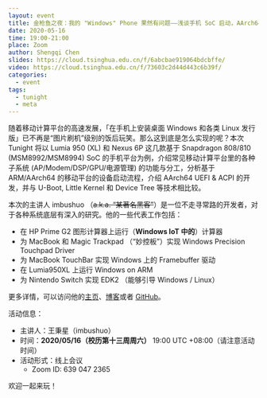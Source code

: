 ```yaml
---
layout: event
title: 金枪鱼之夜：我的 "Windows" Phone 果然有问题——浅谈手机 SoC 启动，AArch64 UEFI/ACPI 适配和应用
date: 2020-05-16
time: 19:00-21:00
place: Zoom
author: Shengqi Chen
slides: https://cloud.tsinghua.edu.cn/f/6abcbae919064bdcbffe/
video: https://cloud.tsinghua.edu.cn/f/73603c2d44d443c6b39f/
categories:
  - event
tags:
  - tunight
  - meta
---
```


随着移动计算平台的高速发展，「在手机上安装桌面 Windows 和各类 Linux 发行版」已不再是“图片刷机”级别的饭后玩笑。那么这到底是怎么实现的呢？本次 Tunight 将以 Lumia 950 (XL) 和 Nexus 6P 这几款基于 Snapdragon 808/810 (MSM8992/MSM8994) SoC 的手机平台为例，介绍常见移动计算平台里的各种子系统 (AP/Modem/DSP/GPU/电源管理) 的功能与分工，分析基于 ARM/AArch64 的移动平台的设备启动流程，介绍 AArch64 UEFI & ACPI 的开发，并与 U-Boot, Little Kernel 和 Device Tree 等技术相比较。

本次的主讲人 imbushuo （<del>a.k.a. “某著名黑客”</del>）是一位不走寻常路的开发者，对于各种系统底层有深入的研究。他的一些代表工作包括：

* 在 HP Prime G2 图形计算器上运行（**Windows IoT 中的**）计算器
* 为 MacBook 和 Magic Trackpad （“妙控板”）实现 Windows Precision Touchpad Driver
* 为 MacBook TouchBar 实现 Windows 上的 Framebuffer 驱动
* 在 Lumia950XL 上运行 Windows on ARM
* 为 Nintendo Switch 实现 EDK2 （能够引导 Windows / Linux）

更多详情，可以访问他的[主页](https://imbushuo.net/)、[博客](https://blog.imbushuo.net/)或者 [GitHub](https://github.com/imbushuo)。

<!--more-->

活动信息：

* 主讲人：王秉星（imbushuo）
* 时间：**2020/05/16（校历第十三周周六）** 19:00 UTC +08:00（请注意活动时间）
* 活动形式：线上会议
  * Zoom ID: 639 047 2365

欢迎一起来玩！

